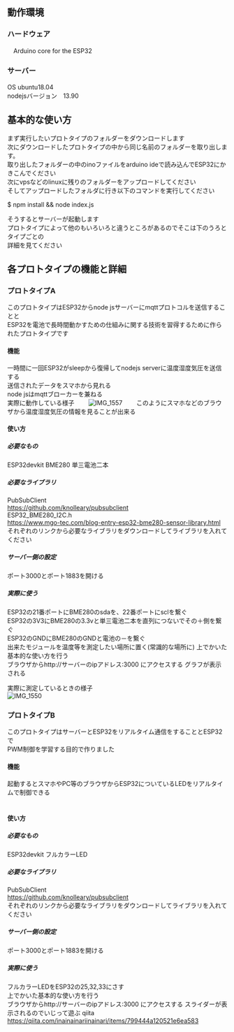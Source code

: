 
## 動作環境
### ハードウェア
　Arduino core for the ESP32　　  
### サーバー
OS         ubuntu18.04　　  
nodejsバージョン　13.90　　  

## 基本的な使い方
まず実行したいプロトタイプのフォルダーをダウンロードします　　  
次にダウンロードしたプロトタイプの中から同じ名前のフォルダーを取り出します。　　  
取り出したフォルダーの中のinoファイルをarduino ideで読み込んでESP32にかきこんでください　　  
次にvpsなどのlinuxに残りのフォルダーをアップロードしてください　　  
そしてアップロードしたフォルダに行き以下のコマンドを実行してください　
  
$ npm install && node index.js
   
そうするとサーバーが起動します　　  
プロトタイプによって他のもいろいろと違うところがあるのでそこは下のうろとタイプごとの　　  
詳細を見てください　　  

## 各プロトタイプの機能と詳細
### プロトタイプA
このプロトタイプはESP32からnode jsサーバーにmqttプロトコルを送信することと　　  
ESP32を電池で長時間動かすための仕組みに関する技術を習得するために作られたプロトタイプです　  

#### 機能
一時間に一回ESP32がsleepから復帰してnodejs serverに温度湿度気圧を送信する　　  
送信されたデータをスマホから見れる　　  
node jsはmqttブローカーを兼ねる　　  
実際に動作している様子　　
![IMG_1557](https://user-images.githubusercontent.com/54490378/78382531-fc70e480-7611-11ea-93e9-fac3304ba7b9.png)　　
このようにスマホなどのブラウザから温度湿度気圧の情報を見ることが出来る

#### 使い方
##### 必要なもの
ESP32devkit  BME280 単三電池二本
##### 必要なライブラリ
PubSubClient  
https://github.com/knolleary/pubsubclient  
ESP32_BME280_I2C.h  
https://www.mgo-tec.com/blog-entry-esp32-bme280-sensor-library.html  
それぞれのリンクから必要なライブラリをダウンロードしてライブラリを入れてください
##### サーバー側の設定
ポート3000とポート1883を開ける  

##### 実際に使う
ESP32の21番ポートにBME280のsdaを、22番ポートにsclを繋ぐ  
ESP32の3V3にBME280の3.3vと単三電池二本を直列につないでその＋側を繋ぐ  
ESP32のGNDにBME280のGNDと電池の－を繋ぐ  
出来たモジュールを温度等を測定したい場所に置く(常識的な場所に)
上でかいた基本的な使い方を行う  
ブラウザからhttp://サーバーのipアドレス:3000 にアクセスする
グラフが表示される  

実際に測定しているときの様子  
![IMG_1550](https://user-images.githubusercontent.com/54490378/78384815-d4838000-7615-11ea-93d1-98fe6a625516.jpg)

### プロトタイプB
このプロトタイプはサーバーとESP32をリアルタイム通信をすることとESP32で  
PWM制御を学習する目的で作りました  
#### 機能
起動するとスマホやPC等のブラウザからESP32についているLEDをリアルタイムで制御できる  
　
#### 使い方
##### 必要なもの
ESP32devkit  フルカラーLED
##### 必要なライブラリ
PubSubClient  
https://github.com/knolleary/pubsubclient  
それぞれのリンクから必要なライブラリをダウンロードしてライブラリを入れてください
##### サーバー側の設定
ポート3000とポート1883を開ける  

##### 実際に使う
フルカラーLEDをESP32の25,32,33にさす  
上でかいた基本的な使い方を行う  
ブラウザからhttp://サーバーのipアドレス:3000 にアクセスする
スライダーが表示されるのでいじって遊ぶ
qiita
https://qiita.com/inainainariinainari/items/799444a120521e6ea583


